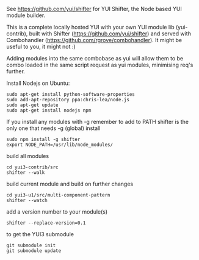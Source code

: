 See https://github.com/yui/shifter for YUI Shifter, the Node based YUI module builder.

This is a complete locally hosted YUI with your own YUI module lib (yui-contrib), built with Shifter (https://github.com/yui/shifter) and served with Combohandler (https://github.com/rgrove/combohandler). It might be useful to you, it might not :)

Adding modules into the same combobase as yui will allow them to be combo loaded in the same script request as yui modules, minimising req's further.

Install Nodejs on Ubuntu:

    sudo apt-get install python-software-properties
    sudo add-apt-repository ppa:chris-lea/node.js
    sudo apt-get update
    sudo apt-get install nodejs npm

If you install any modules with -g remember to add to PATH
shifter is the only one that needs -g (global) install

    sudo npm install -g shifter
    export NODE_PATH=/usr/lib/node_modules/

build all modules

    cd yui3-contrib/src
    shifter --walk

build current module and build on further changes

    cd yui3-u1/src/multi-component-pattern
    shifter --watch
    
add a version number to your module(s)
    
    shifter --replace-version=0.1

to get the YUI3 submodule

    git submodule init
    git submodule update

